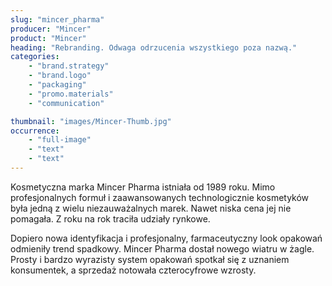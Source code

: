 ```yaml
---
slug: "mincer_pharma"
producer: "Mincer"
product: "Mincer"
heading: "Rebranding. Odwaga odrzucenia wszystkiego poza nazwą."
categories:
    - "brand.strategy"
    - "brand.logo"
    - "packaging"
    - "promo.materials"
    - "communication"

thumbnail: "images/Mincer-Thumb.jpg"
occurrence:
    - "full-image"
    - "text"
    - "text"
---
```

Kosmetyczna marka Mincer Pharma istniała od 1989 roku. Mimo
profesjonalnych formuł i zaawansowanych technologicznie
kosmetyków była jedną z wielu niezauważalnych marek. Nawet niska
cena jej nie pomagała. Z roku na rok traciła udziały rynkowe.

Dopiero nowa identyfikacja i profesjonalny, farmaceutyczny look
opakowań odmieniły trend spadkowy. Mincer Pharma dostał nowego
wiatru w żagle. Prosty i bardzo wyrazisty system opakowań spotkał się
z uznaniem konsumentek, a sprzedaż notowała czterocyfrowe
wzrosty.

  